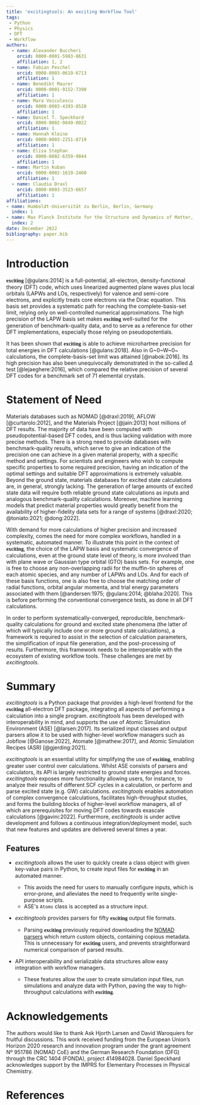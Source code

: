 ```yaml
---
title: 'excitingtools: An exciting Workflow Tool'
tags:
 - Python
 - Physics
 - DFT
 - Workflow
authors:
  - name: Alexander Buccheri
    orcid: 0000-0001-5983-8631
    affiliation: 1, 2
  - name: Fabian Peschel
    orcid: 0000-0003-0619-6713
    affiliation: 1
  - name: Benedikt Maurer
    orcid: 0000-0001-9152-7390
    affiliation: 1
  - name: Mara Voiculescu
    orcid: 0000-0003-4393-8528
    affiliation: 1
  - name: Daniel T. Speckhard
    orcid: 0000-0002-9849-0022
    affiliation: 1
  - name: Hannah Kleine
    orcid: 0000-0003-2251-8719
    affiliation: 1
  - name: Elisa Stephan
    orcid: 0000-0002-6359-9044
    affiliation: 1
  - name: Martin Kuban
    orcid: 0000-0002-1619-2460
    affiliation: 1
  - name: Claudia Draxl
    orcid: 0000-0003-3523-6657
    affiliation: 1
affiliations:
- name: Humboldt-Universität zu Berlin, Berlin, Germany
  index: 1
- name: Max Planck Institute for the Structure and Dynamics of Matter, Hamburg, Germany
  index: 2
date: December 2022  
bibliography: paper.bib
---
```


# Introduction

<span style="font-family:american typewriter; font-size:1em;">**exciting**</span> [@gulans:2014] is a full-potential, 
all-electron, density-functional theory (DFT) code, which uses linearized augmented plane waves plus local orbitals 
(LAPWs and LOs, respectively) for valence and semi-core electrons, and explicitly treats core electrons via the 
Dirac equation. This basis set provides a systematic path for reaching the complete-basis-set limit, relying only on 
well-controlled numerical approximations. The high precision of the LAPW basis set makes <span style="font-family:american typewriter; font-size:1em;">**exciting**</span> 
well-suited for the generation of benchmark-quality data, and to serve as a reference for other DFT implementations, 
especially those relying on pseudopotentials.

It has been shown that <span style="font-family:american typewriter; font-size:1em;">**exciting**</span> is able to 
achieve microhartree precision for total energies in DFT calculations [@gulans:2018]. Also in G~0~W~0~ calculations, 
the complete-basis-set limit was attained [@nabok:2016]. Its high precision has also been unequivocally 
demonstrated in the so-called $\Delta$ test [@lejaeghere:2016], which compared the relative precision of several DFT 
codes for a benchmark set of 71 elemental crystals.

# Statement of Need

Materials databases such as NOMAD [@draxl:2019], AFLOW [@curtarolo:2012], and the Materials Project [@jain:2013] 
host millions of DFT results. The majority of data have been computed with pseudopotential-based DFT codes, and is thus 
lacking validation with more precise methods. There is a strong need to provide databases with benchmark-quality results, 
which serve to give an indication of the precision one can achieve in a given material property, with a specific method 
and settings. For scientists and engineers who wish to compute specific properties to some required precision, having an 
indication of the optimal settings and suitable DFT approximations is extremely valuable. Beyond the ground state, 
materials databases for excited state calculations are, in general, strongly lacking. The generation of large amounts of 
excited state data will require both reliable ground state calculations as inputs and analogous benchmark-quality 
calculations. Moreover, machine learning models that predict material properties would greatly benefit from the 
availability of higher-fidelity data sets for a range of systems [@draxl:2020; @toniato:2021; @dong:2022].

With demand for more calculations of higher precision and increased complexity, comes the need for more complex workflows, 
handled in a systematic, automated manner. To illustrate this point in the context of 
<span style="font-family:american typewriter; font-size:1em;">**exciting**</span>, the choice of the LAPW basis and 
systematic convergence of calculations, even at the ground state level of theory, is more involved than with 
plane wave or Gaussian type orbital (GTO) basis sets. For example, one is free to choose any non-overlapping radii for 
the muffin-tin spheres of each atomic species, and any number of LAPWs and LOs. And for each of these basis functions, 
one is also free to choose the matching order of radial functions, orbital angular momenta, and trial energy parameters 
associated with them [@andersen:1975; @gulans:2014; @blaha:2020]. This is before performing the conventional convergence tests, as done in all DFT 
calculations.

In order to perform systematically-converged, reproducible, benchmark-quality calculations for ground and excited state
phenomena (the latter of which will typically include one or more ground state calculations), a framework is required to
assist in the selection of calculation parameters, the simplification of input file generation, and the post-processing 
of results. Furthermore, this framework needs to be interoperable with the ecosystem of existing workflow tools. These 
challenges are met by _excitingtools_.

# Summary

_excitingtools_ is a Python package that provides a high-level frontend for the <span style="font-family:american typewriter; font-size:1em;">**exciting**</span>
all-electron DFT package, integrating all aspects of performing a calculation into a single program. _excitingtools_ has
been developed with interoperability in mind, and supports the use of Atomic Simulation Environment (ASE) [@larsen:2017].
Its serialized input classes and output parsers allow it to be used with higher-level workflow managers such as
Jobflow [@Ganose:2022], Atomate [@mathew:2017], and Atomic Simulation Recipes (ASR) [@gjerding:2021]. 


_excitingtools_ is an essential utility for simplifying the use of <span style="font-family:american typewriter; font-size:1em;">**exciting**</span>,
enabling greater user control over calculations. Whilst ASE consists of parsers and calculators, its API is largely 
restricted to ground state energies and forces. _excitingtools_ exposes more functionality allowing users, for instance, 
to analyze their results of different SCF cycles in a calculation, or perform and parse excited state (e.g. GW) 
calculations. _excitingtools_ enables automation of complex convergence calculations, facilitates high-throughput 
studies, and forms the building blocks of higher-level workflow managers, all of which are prerequisites for moving DFT codes 
towards exascale calculations [@gavini:2022]. Furthermore, _excitingtools_ is under active development and follows a continuous 
integration/deployment model, such that new features and updates are delivered several times a year.


## Features

* _excitingtools_ allows the user to quickly create a class object with given key-value pairs in Python, to create input 
  files for <span style="font-family:american typewriter; font-size:1em;">**exciting**</span> in an automated manner.
    - This avoids the need for users to manually configure inputs, which is error-prone, and alleviates the need to 
    frequently write single-purpose scripts.
    - ASE's `Atoms` class is accepted as a structure input.

* _excitingtools_ provides parsers for fifty <span style="font-family:american typewriter; font-size:1em;">**exciting**</span>
    output file formats.
    - Parsing <span style="font-family:american typewriter; font-size:1em;">**exciting**</span> previously required 
    downloading the [NOMAD parsers](https://github.com/nomad-coe/nomad-parser-exciting) which return custom objects, 
    containing copious metadata. This is unnecessary for <span style="font-family:american typewriter; font-size:1em;">**exciting**</span>
    users, and prevents straightforward numerical comparison of parsed results.

* API interoperability and serializable data structures allow easy integration with workflow managers.
    - These features allow the user to create simulation input files, run simulations and analyze data with Python, paving the way to 
    high-throughput calculations with <span style="font-family:american typewriter; font-size:1em;">**exciting**</span>.

# Acknowledgements

The authors would like to thank Ask Hjorth Larsen and David Waroquiers for fruitful discussions. This work received 
funding from the European Union’s Horizon 2020 research and innovation program under the grant agreement Nº 951786 
(NOMAD CoE) and the  German Research Foundation (DFG) through the CRC 1404 (FONDA), project 414984028. Daniel Speckhard 
acknowledges support by the IMPRS for Elementary Processes in Physical Chemistry.

# References
